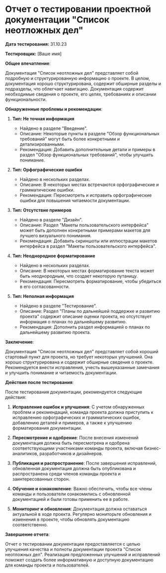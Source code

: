 # Отчет о тестировании проектной документации "Список неотложных дел"

**Дата тестирования:** 31.10.23

**Тестировщик:** [Ваше имя]

**Общее впечатление**:

Документация "Список неотложных дел" представляет собой подробную и структурированную информацию о проекте. В целом, документация хорошо структурирована, содержит обширные разделы и подразделы, что облегчает навигацию. Документация содержит необходимые сведения о проекте, его целях, требованиях и описании функциональности.

**Обнаруженные проблемы и рекомендации**:

1. **Тип: Не точная информация**
   - Найдено в разделе "Введение".
   - Описание: Некоторые пункты в разделе "Обзор функциональных требований" могут быть более конкретными и детализированными.
   - Рекомендация: Добавить дополнительные детали и примеры в раздел "Обзор функциональных требований", чтобы улучшить понимание.

2. **Тип: Орфографические ошибки**
   - Найдено в нескольких разделах.
   - Описание: В некоторых местах встречаются орфографические и грамматические ошибки.
   - Рекомендация: Пересмотреть и исправить орфографические ошибки для повышения читаемости документации.

3. **Тип: Отсутствие примеров**
   - Найдено в разделе "Дизайн".
   - Описание: Раздел "Макеты пользовательского интерфейса" может быть дополнен конкретными примерами макетов для лучшего визуального понимания.
   - Рекомендация: Добавить скриншоты или иллюстрации макетов интерфейса в раздел "Макеты пользовательского интерфейса".

4. **Тип: Неоднородное форматирование**
   - Найдено в нескольких разделах.
   - Описание: В некоторых местах форматирование текста может быть неоднородным, что создает некоторую путаницу.
   - Рекомендация: Пересмотреть форматирование, чтобы убедиться в его согласованности.

5. **Тип: Неполная информация**
   - Найдено в разделе "Тестирование".
   - Описание: Раздел "Планы по дальнейшей поддержке и развитию проекта" содержит описание оценки проекта, но отсутствует информация о планах по дальнейшему развитию.
   - Рекомендация: Дополнить раздел информацией о планах по дальнейшему развитию проекта.

**Заключение**:

Документация "Список неотложных дел" представляет собой хороший стартовый пункт для проекта, но требует некоторых улучшений. Она хорошо структурирована и содержит обширные сведения о проекте. Рекомендуется внести исправления, учесть вышеуказанные замечания и улучшить понимание и читаемость документации.

**Действия после тестирования**:

После тестирования документации, рекомендуется следующие действия:

1. **Исправление ошибок и улучшения**: С учетом обнаруженных проблем и рекомендаций, команда проекта должна приступить к исправлению орфографических и грамматических ошибок, добавлению деталей и примеров, а также к улучшению форматирования документации.

2. **Пересмотрение и одобрение**: После внесения изменений документация должна быть пересмотрена и одобрена соответствующими участниками команды проекта, включая бизнес-аналитиков, разработчиков и дизайнеров.

3. **Публикация и распространение**: После завершения исправлений, обновленная документация должна быть опубликована и распространена среди членов команды проекта и заинтересованных сторон.

4. **Обучение и ознакомление**: Важно обеспечить, чтобы все члены команды и пользователи ознакомились с обновленной документацией и были готовы применить ее в работе.

5. **Мониторинг и обновления**: Документация должна оставаться актуальной в ходе проекта. Регулярно мониторьте обновления и изменения в проекте, чтобы обновлять документацию соответственно.

**Завершение отчета**:

Отчет о тестировании документации предоставляется с целью улучшения качества и полноты документации проекта "Список неотложных дел". Реализация предложенных улучшений и исправлений поможет создать более информативную и доступную документацию для команды проекта и пользователей.
